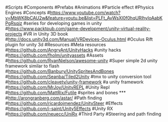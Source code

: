 #Scripts
#Components
#Prefabs
#Animations
#Particle effect
#Physics Engines
#Concepts
#https://www.youtube.com/watch?v=MbWK8bCAU2w&feature=youtu.be&list=PLFt_AvWsXl0f0hqURlhyIoAabKPgRsqjz
#series for developing games in unity
#https://www.packtpub.com/game-development/unity-virtual-reality-projects
#VR in Unity 3D book
#http://docs.unity3d.com/Manual/VRDevices-Oculus.html
#Oculus Rift plugin for unity 3d
#Resources
#Meta resources
#https://github.com/AngryAnt/UnityHacks
#unity hacks
#https://github.com/fholm/unityassets
#Assets
#https://github.com/RyanNielson/awesome-unity
#Super simple 2d unity framework similar to flash 
#https://github.com/Banbury/UnitySpritesAndBones
#https://github.com/Seanba/Tiled2Unity
#tmx to unity conversion tool
#https://github.com/cleavetv/unity-framework
#a unity framework
#https://github.com/MrJoy/UnityREPL
#Unity Repl
#https://github.com/MattRix/Futile
#sprites and bones ***
#http://arongranberg.com/astar/
#Path finding
#https://github.com/ricardojmendez/UnitySteer
#Effects
#https://github.com/i-saint/Unity5Effects
#Unity RX
#https://github.com/neuecc/UniRx
#Third Party
#Steering and path finding

